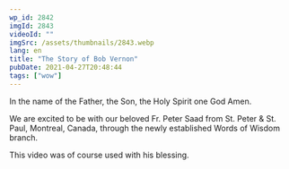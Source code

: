 ```yaml
---
wp_id: 2842
imgId: 2843
videoId: ""
imgSrc: /assets/thumbnails/2843.webp
lang: en
title: "The Story of Bob Vernon"
pubDate: 2021-04-27T20:48:44
tags: ["wow"]
---
```


<!-- page: 6 -->

<p>In the name of the Father, the Son, the Holy Spirit one God Amen.</p>
<p>We are excited to be with our beloved Fr. Peter Saad from St. Peter &amp; St. Paul, Montreal, Canada, through the newly established Words of Wisdom branch.</p>
<p>This video was of course used with his blessing.</p>
<p>&nbsp;</p>
